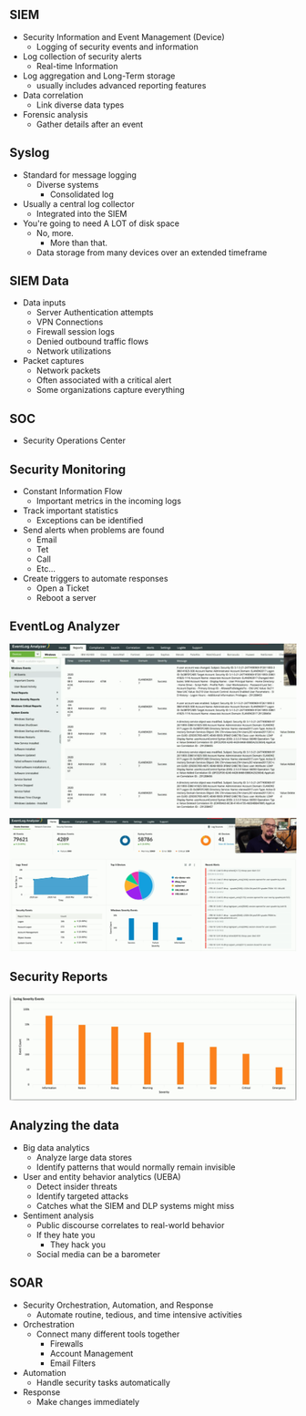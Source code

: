 ## SIEM
- Security Information and Event Management (Device)
	- Logging of security events and information
- Log collection of security alerts
	- Real-time Information
- Log aggregation and Long-Term storage
	- usually includes advanced reporting features
- Data correlation
	- Link diverse data types
- Forensic analysis
	- Gather details after an event

## Syslog
- Standard for message logging
	- Diverse systems
		- Consolidated log
- Usually a central log collector
	- Integrated into the SIEM
- You're going to need A LOT of disk space
	- No, more.
		- More than that.
	- Data storage from many devices over an extended timeframe

## SIEM Data
- Data inputs
	- Server Authentication attempts
	- VPN Connections
	- Firewall session logs
	- Denied outbound traffic flows
	- Network utilizations
- Packet captures
	- Network packets
	- Often associated with a critical alert
	- Some organizations capture everything

## SOC
- Security Operations Center

## Security Monitoring
- Constant Information Flow
	- Important metrics in the incoming logs
- Track important statistics
	- Exceptions can be identified
- Send alerts when problems are found
	- Email
	- Tet
	- Call
	- Etc...
- Create triggers to automate responses
	- Open a Ticket
	- Reboot a server

## EventLog Analyzer

![](../Images/055%20-Security%20Information%20and%20Event%20Management-1.png)

![](../Images/055%20-Security%20Information%20and%20Event%20Management-2.png)

## Security Reports

![](../Images/055%20-Security%20Information%20and%20Event%20Management-3.png)

## Analyzing the data
- Big data analytics
	- Analyze large data stores
	- Identify patterns that would normally remain invisible
- User and entity behavior analytics (UEBA)
	- Detect insider threats
	- Identify targeted attacks
	- Catches what the SIEM and DLP systems might miss
- Sentiment analysis
	- Public discourse correlates to real-world behavior
	- If they hate you
		- They hack you
	- Social media can be a barometer

## SOAR
- Security Orchestration, Automation, and Response
	- Automate routine, tedious, and time intensive activities
- Orchestration
	- Connect many different tools together
		- Firewalls
		- Account Management
		- Email Filters
- Automation
	- Handle security tasks automatically
- Response
	- Make changes immediately


